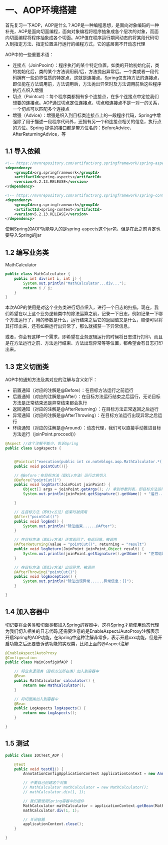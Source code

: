 # 一、AOP环境搭建

首先复习一下AOP，AOP是什么？AOP是一种编程思想，是面向对象编码的一种补充，AOP是面向切面编程，面向对象编程将程序抽象成各个层次的对象，而面向切面编程将程序抽象成各个切面。AOP值在程序运行期间动态的将某段代码切入到指定方法、指定位置进行运行的编程方式，它的底层离不开动态代理

AOP中的一些重要术语：

- 连接点（JoinPooint）：程序执行的某个特定位置，如类的开始初始化前，类的初始化后，类的某个方法调用前/后，方法抛出异常后。一个类或者一段代码拥有一些边界性质的特定点，这就是连接点。Spring仅支持方法的连接点，即仅能在方法调用前，方法调用后，方法抛出异常时及方法调用前后这些程序执行点织入增强
- 切点（Pointcut）：每个程序类都拥有多个连接点，在多个连接点中定位我们想要的连接点。AOP通过切点定位连接点，切点和连接点不是一对一的关系，一个切点可以匹配多个连接点
- 增强（Advice）：增强是织入到目标类连接点上的一段程序代码，Spring中增强除了用于描述一段程序代码外，还拥有另一个和连接点相关的信息，执行点的方位。Spring 提供的接口都是带方位名的：BeforeAdvice、AfterReturningAdvice，等

## 1.1 导入依赖

```xml
<!-- https://mvnrepository.com/artifact/org.springframework/spring-aspects -->
<dependency>
    <groupId>org.springframework</groupId>
    <artifactId>spring-aspects</artifactId>
    <version>5.2.13.RELEASE</version>
</dependency>

<!-- https://mvnrepository.com/artifact/org.springframework/spring-context -->
<dependency>
    <groupId>org.springframework</groupId>
    <artifactId>spring-context</artifactId>
    <version>5.2.13.RELEASE</version>
</dependency>
```

使用Spring的AOP功能导入的是spring-aspects这个jar包，但是在此之前肯定也要导入Spring的jar

## 1.2 编写业务类

MathCalculator

```java
public class MathCalculator {
    public int div(int i, int j) {
        System.out.println("MathCalculator...div...");
        return i / j;
    }
}
```

本次AOP的使用是对这个业务类进行切点织入，进行一个日志的扫描，现在，我们希望在以上这个业务逻辑类中的除法运算之前，记录一下日志，例如记录一下哪个方法运行了，用的参数是什么，运行结束之后它的返回值又是什么，顺便可以将其打印出来，还有如果运行出异常了，那么就捕获一下异常信息。

或者，你会有这样一个需求，即希望在业务逻辑运行的时候将日志进行打印，而且是在方法运行之前、方法运行结束、方法出现异常等等位置，都希望会有日志打印出来。

## 1.3 定义切面类

AOP中的通知方法及其对应的注解与含义如下：

- 前置通知（对应的注解是@Before）：在目标方法运行之前运行
- 后置通知（对应的注解是@After）：在目标方法运行结束之后运行，无论目标方法是正常结束还是异常结束都会执行
- 返回通知（对应的注解是@AfterReturning）：在目标方法正常返回之后运行
- 异常通知（对应的注解是@AfterThrowing）：在目标方法运行出现异常之后运行
- 环绕通知（对应的注解是@Around）：动态代理，我们可以直接手动推进目标方法运行（joinPoint.procced()）
  

```java
@Aspect	//这个注解不能少，告诉Spring
public class LogAspects {


    @Pointcut("execution(public int cn.noteblogs.aop.MathCalculator.*(..))")
    public void pointCut(){}

    // @Before：在目标方法（即div方法）运行之前切入
    @Before("pointCut()")
    public void logStart(JoinPoint joinPoint) {
        Object[] args = joinPoint.getArgs(); // 拿到参数列表，即目标方法运行需要的参数列表
        System.out.println(joinPoint.getSignature().getName() + "运行......@Before，参数列表是：{" + Arrays.asList(args) + "}");

    }

    // 在目标方法（即div方法）结束时被调用
    @After("pointCut()")
    public void logEnd() {
        System.out.println("除法结束......@After");
    }

    // 在目标方法（即div方法）正常返回了，有返回值，被调用
    @AfterReturning(value = "pointCut()", returning = "result")
    public void logReturn(JoinPoint joinPoint,Object result) {
        System.out.println(joinPoint.getSignature().getName() + "正常返回......@AfterReturning，运行结果是：{" + result + "}");
    }

    // 在目标方法（即div方法）出现异常，被调用
    @AfterThrowing("pointCut()")
    public void logException() {
        System.out.println("除法出现异常......异常信息：{}");
    }

}
```

## 1.4 加入容器中

切记要将业务类和切面类都加入Spring的容器中，这样Spring才能使用动态代理为我们切入相关的日志代码,还需要注意的是EnableAspectJAutoProxy注解表示开启Spring的AOP功能，在Spring中这种注解非常多，表示开启xxx功能，但是开启功能之后还要告诉该功能的实现类，比如上面的@Aspect注解

```java
@EnableAspectJAutoProxy
@Configuration
public class MainConfigOfAOP {

    // 将业务逻辑类（目标方法所在类）加入到容器中
    @Bean
    public MathCalculator calculator() {
        return new MathCalculator();
    }

    // 将切面类加入到容器中
    @Bean
    public LogAspects logAspects() {
        return new LogAspects();
    }

}
```

## 1.5 测试

```java
public class IOCTest_AOP {

    @Test
    public void test01() {
        AnnotationConfigApplicationContext applicationContext = new AnnotationConfigApplicationContext(MainConfigOfAOP.class);

        // 不要自己创建这个对象
        // MathCalculator mathCalculator = new MathCalculator();
        // mathCalculator.div(1, 1);

        // 我们要使用Spring容器中的组件
        MathCalculator mathCalculator = applicationContext.getBean(MathCalculator.class);
        mathCalculator.div(1, 1);

        // 关闭容器
        applicationContext.close();
    }

}
```